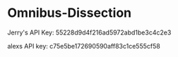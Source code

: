 # Omnibus-Dissection

Jerry's API Key: 55228d9d4f216ad5972abd1be3c4c2e3

alexs API key: c75e5be172690590aff83c1ce555cf58
